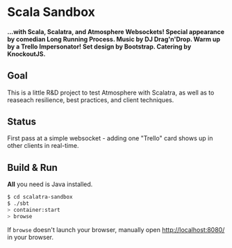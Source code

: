 # Scala Sandbox #

#### ...with Scala, Scalatra, and Atmosphere Websockets! Special appearance by comedian Long Running Process. Music by DJ Drag'n'Drop. Warm up by a Trello Impersonator! Set design by Bootstrap. Catering by KnockoutJS.

## Goal
This is a little R&D project to test Atmosphere with Scalatra, as well as to reaseach resilience, best practices, and client techniques. 

## Status
First pass at a simple websocket - adding one "Trello" card shows up in other clients in real-time.

## Build & Run ##

**All** you need is Java installed.

```sh
$ cd scalatra-sandbox
$ ./sbt
> container:start
> browse
```

If `browse` doesn't launch your browser, manually open [http://localhost:8080/](http://localhost:8080/) in your browser.
